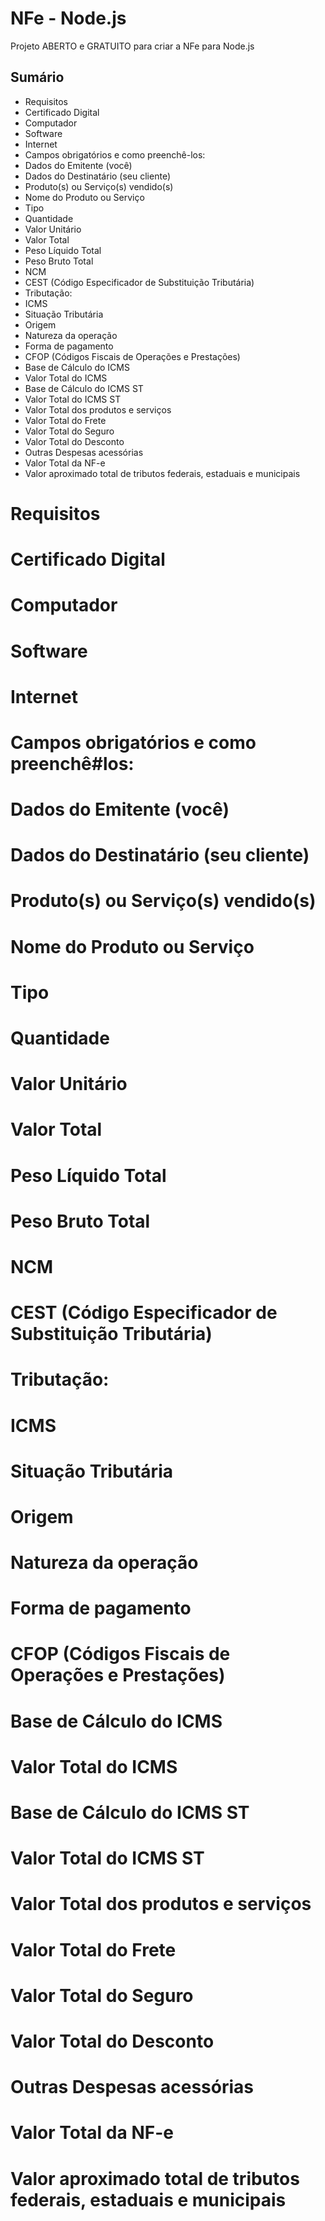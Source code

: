 # NFe - Node.js

Projeto ABERTO e GRATUITO para criar a NFe para Node.js 

## Sumário

- Requisitos
- Certificado Digital
- Computador
- Software
- Internet
- Campos obrigatórios e como preenchê-los:
- Dados do Emitente (você)
- Dados do Destinatário (seu cliente)
- Produto(s) ou Serviço(s) vendido(s)
- Nome do Produto ou Serviço
- Tipo
- Quantidade
- Valor Unitário
- Valor Total
- Peso Líquido Total
- Peso Bruto Total
- NCM
- CEST (Código Especificador de Substituição Tributária)
- Tributação:
- ICMS
- Situação Tributária
- Origem
- Natureza da operação
- Forma de pagamento
- CFOP (Códigos Fiscais de Operações e Prestações)
- Base de Cálculo do ICMS
- Valor Total do ICMS
- Base de Cálculo do ICMS ST
- Valor Total do ICMS ST
- Valor Total dos produtos e serviços
- Valor Total do Frete
- Valor Total do Seguro
- Valor Total do Desconto
- Outras Despesas acessórias
- Valor Total da NF-e
- Valor aproximado total de tributos federais, estaduais e municipais



# Requisitos

# Certificado Digital

# Computador

# Software

# Internet

# Campos obrigatórios e como preenchê#los:

# Dados do Emitente (você)

# Dados do Destinatário (seu cliente)

# Produto(s) ou Serviço(s) vendido(s)

# Nome do Produto ou Serviço

# Tipo

# Quantidade

# Valor Unitário

# Valor Total

# Peso Líquido Total

# Peso Bruto Total

# NCM

# CEST (Código Especificador de Substituição Tributária)

# Tributação:

# ICMS

# Situação Tributária

# Origem

# Natureza da operação

# Forma de pagamento

# CFOP (Códigos Fiscais de Operações e Prestações)

# Base de Cálculo do ICMS

# Valor Total do ICMS

# Base de Cálculo do ICMS ST

# Valor Total do ICMS ST

# Valor Total dos produtos e serviços

# Valor Total do Frete

# Valor Total do Seguro

# Valor Total do Desconto

# Outras Despesas acessórias

# Valor Total da NF-e

# Valor aproximado total de tributos federais, estaduais e municipais

